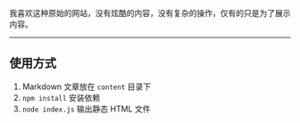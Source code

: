 我喜欢这种原始的网站，没有炫酷的内容，没有复杂的操作，仅有的只是为了展示内容。

---

## 使用方式

1. Markdown 文章放在 `content` 目录下
2. `npm install` 安装依赖
3. `node index.js` 输出静态 HTML 文件